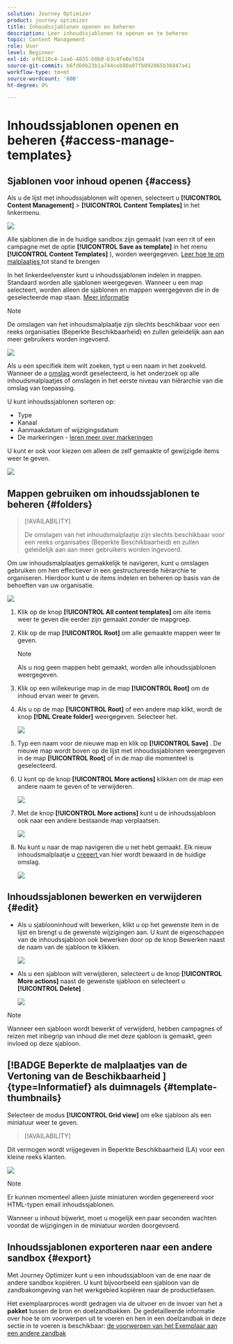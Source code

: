 ```yaml
---
solution: Journey Optimizer
product: journey optimizer
title: Inhoudssjablonen openen en beheren
description: Leer inhoudssjablonen te openen en te beheren
topic: Content Management
role: User
level: Beginner
exl-id: ef6110c4-1aa6-4835-b0b0-b3c4fe0e7024
source-git-commit: b6fd60b23b1a744ceb80a97fb092065b36847a41
workflow-type: tm+mt
source-wordcount: '600'
ht-degree: 0%

---
```


# Inhoudssjablonen openen en beheren {#access-manage-templates}

## Sjablonen voor inhoud openen {#access}

Als u de lijst met inhoudssjablonen wilt openen, selecteert u **[!UICONTROL Content Management]** > **[!UICONTROL Content Templates]** in het linkermenu.

![](assets/content-template-list.png)

Alle sjablonen die in de huidige sandbox zijn gemaakt (van een rit of een campagne met de optie **[!UICONTROL Save as template]** in het menu **[!UICONTROL Content Templates]** ), worden weergegeven. [ Leer hoe te om malplaatjes ](#create-content-templates) tot stand te brengen

In het linkerdeelvenster kunt u inhoudssjablonen indelen in mappen. Standaard worden alle sjablonen weergegeven. Wanneer u een map selecteert, worden alleen de sjablonen en mappen weergegeven die in de geselecteerde map staan. [Meer informatie](#folders)

>[!NOTE]
>
>De omslagen van het inhoudsmalplaatje zijn slechts beschikbaar voor een reeks organisaties (Beperkte Beschikbaarheid) en zullen geleidelijk aan aan meer gebruikers worden ingevoerd.

![](assets/content-template-list-folders.png)

Als u een specifiek item wilt zoeken, typt u een naam in het zoekveld. Wanneer de a [ omslag ](#folders) wordt geselecteerd, is het onderzoek op alle inhoudsmalplaatjes of omslagen in het eerste niveau van hiërarchie van die omslag <!--(not nested items)--> van toepassing.

U kunt inhoudssjablonen sorteren op:
* Type
* Kanaal
* Aanmaakdatum of wijzigingsdatum
* De markeringen - [ leren meer over markeringen ](../start/search-filter-categorize.md#tags)

U kunt er ook voor kiezen om alleen de zelf gemaakte of gewijzigde items weer te geven.

![](assets/content-template-list-filters.png)

## Mappen gebruiken om inhoudssjablonen te beheren {#folders}

>[!AVAILABILITY]
>
>De omslagen van het inhoudsmalplaatje zijn slechts beschikbaar voor een reeks organisaties (Beperkte Beschikbaarheid) en zullen geleidelijk aan aan meer gebruikers worden ingevoerd.

Om uw inhoudsmalplaatjes gemakkelijk te navigeren, kunt u omslagen gebruiken om hen effectiever in een gestructureerde hiërarchie te organiseren. Hierdoor kunt u de items indelen en beheren op basis van de behoeften van uw organisatie.

![](assets/content-template-folders.png)

1. Klik op de knop **[!UICONTROL All content templates]** om alle items weer te geven die eerder zijn gemaakt zonder de mapgroep.

1. Klik op de map **[!UICONTROL Root]** om alle gemaakte mappen weer te geven.

   >[!NOTE]
   >
   >Als u nog geen mappen hebt gemaakt, worden alle inhoudssjablonen weergegeven.

1. Klik op een willekeurige map in de map **[!UICONTROL Root]** om de inhoud ervan weer te geven.

1. Als u op de map **[!UICONTROL Root]** of een andere map klikt, wordt de knop **[!DNL Create folder]** weergegeven. Selecteer het.

   ![](assets/content-template-create-folder.png)

1. Typ een naam voor de nieuwe map en klik op **[!UICONTROL Save]** . De nieuwe map wordt boven op de lijst met inhoudssjablonen weergegeven in de map **[!UICONTROL Root]** of in de map die momenteel is geselecteerd.

1. U kunt op de knop **[!UICONTROL More actions]** klikken om de map een andere naam te geven of te verwijderen.

   ![](assets/content-template-folder-more-actions.png)

1. Met de knop **[!UICONTROL More actions]** kunt u de inhoudssjabloon ook naar een andere bestaande map verplaatsen.

   ![](assets/content-template-folder-moved.png)

1. Nu kunt u naar de map navigeren die u net hebt gemaakt. Elk nieuw inhoudsmalplaatje u [ creeert ](create-content-templates.md) van hier wordt bewaard in de huidige omslag.

   ![](assets/content-template-folder-create.png)

## Inhoudssjablonen bewerken en verwijderen {#edit}

* Als u sjablooninhoud wilt bewerken, klikt u op het gewenste item in de lijst en brengt u de gewenste wijzigingen aan. U kunt de eigenschappen van de inhoudssjabloon ook bewerken door op de knop Bewerken naast de naam van de sjabloon te klikken.

  ![](assets/content-template-edit.png)

* Als u een sjabloon wilt verwijderen, selecteert u de knop **[!UICONTROL More actions]** naast de gewenste sjabloon en selecteert u **[!UICONTROL Delete]** .

  ![](assets/content-template-list-delete.png)

>[!NOTE]
>
>Wanneer een sjabloon wordt bewerkt of verwijderd, hebben campagnes of reizen met inbegrip van inhoud die met deze sjabloon is gemaakt, geen invloed op deze sjabloon.

## [!BADGE  Beperkte de malplaatjes van de Vertoning van de Beschikbaarheid ] {type=Informatief} als duimnagels {#template-thumbnails}

Selecteer de modus **[!UICONTROL Grid view]** om elke sjabloon als een miniatuur weer te geven.

>[!AVAILABILITY]
>
Dit vermogen wordt vrijgegeven in Beperkte Beschikbaarheid (LA) voor een kleine reeks klanten.

![](assets/content-template-grid-view.png)

>[!NOTE]
>
Er kunnen momenteel alleen juiste miniaturen worden gegenereerd voor HTML-typen email inhoudssjablonen.

Wanneer u inhoud bijwerkt, moet u mogelijk een paar seconden wachten voordat de wijzigingen in de miniatuur worden doorgevoerd.

## Inhoudssjablonen exporteren naar een andere sandbox {#export}

Met Journey Optimizer kunt u een inhoudssjabloon van de ene naar de andere sandbox kopiëren. U kunt bijvoorbeeld een sjabloon van de zandbakomgeving van het werkgebied kopiëren naar de productiefasen.

Het exemplaarproces wordt gedragen via de uitvoer en de invoer van het a **pakket** tussen de bron en doelzandbakken. De gedetailleerde informatie over hoe te om voorwerpen uit te voeren en hen in een doelzandbak in deze sectie in te voeren is beschikbaar: [ de voorwerpen van het Exemplaar aan een andere zandbak ](../configuration/copy-objects-to-sandbox.md)

